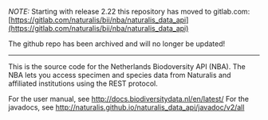**NOTE*:* Starting with release 2.22 this repository has moved to gitlab.com: [https://gitlab.com/naturalis/bii/nba/naturalis_data_api](https://gitlab.com/naturalis/bii/nba/naturalis_data_api)

The github repo has been archived and will no longer be updated!

-------------------------------------------------------------------------------------


This is the source code for the Netherlands Biodoversity API (NBA). The
NBA lets you access specimen and species data from Naturalis and affiliated
institutions using the REST protocol.

For the user manual, see http://docs.biodiversitydata.nl/en/latest/
For the javadocs, see http://naturalis.github.io/naturalis_data_api/javadoc/v2/all

